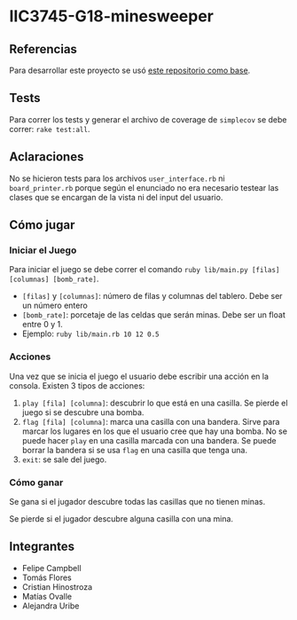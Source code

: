 # IIC3745-G18-minesweeper

## Referencias

Para desarrollar este proyecto se usó [este repositorio como base](https://github.com/jakebruemmer/ruby-minesweeper-cli).

## Tests
Para correr los tests y generar el archivo de coverage de `simplecov` se debe correr: `rake test:all`.

## Aclaraciones
No se hicieron tests para los archivos `user_interface.rb` ni `board_printer.rb` porque según el enunciado no era necesario testear las clases que se encargan de la vista ni del input del usuario.

## Cómo jugar
### Iniciar el Juego
Para iniciar el juego se debe correr el comando `ruby lib/main.py [filas] [columnas] [bomb_rate]`.
- `[filas]` y `[columnas]`: número de filas y columnas del tablero. Debe ser un número entero
- `[bomb_rate]`: porcetaje de las celdas que serán minas. Debe ser un float entre 0 y 1.
- Ejemplo: `ruby lib/main.rb 10 12 0.5`

### Acciones
Una vez que se inicia el juego el usuario debe escribir una acción en la consola. Existen 3 tipos de acciones:

1. `play [fila] [columna]`: descubrir lo que está en una casilla. Se pierde el juego si se descubre una bomba.
2. `flag [fila] [columna]`: marca una casilla con una bandera. Sirve para marcar los lugares en los que el usuario cree que hay una bomba. No se puede hacer `play` en una casilla marcada con una bandera. Se puede borrar la bandera si se usa `flag` en una casilla que tenga una.
3. `exit`: se sale del juego.

### Cómo ganar
Se gana si el jugador descubre todas las casillas que no tienen minas.

Se pierde si el jugador descubre alguna casilla con una mina.

## Integrantes
- Felipe Campbell
- Tomás Flores
- Cristian Hinostroza
- Matías Ovalle
- Alejandra Uribe